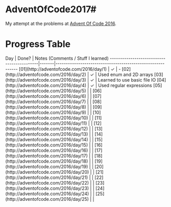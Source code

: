 # AdventOfCode2017#
My attempt at the problems at [Advent Of Code 2016](http://adventofcode.com/2016).



<h1>Progress Table</h1>
Day                                        | Done? | Notes (Comments / Stuff I learned)
-------------------------------------------|-------|-----------------------------------------------------------
[01](http://adventofcode.com/2016/day/1)   |   ✓   | -
[02](http://adventofcode.com/2016/day/2)   |   ✓   | Used enum and 2D arrays
[03](http://adventofcode.com/2016/day/3)   |   ✓   | Learned to use basic file IO
[04](http://adventofcode.com/2016/day/4)   |   ✓   | Used regular expressions 
[05](http://adventofcode.com/2016/day/5)   |       | 
[06](http://adventofcode.com/2016/day/6)   |       | 
[07](http://adventofcode.com/2016/day/7)   |       | 
[08](http://adventofcode.com/2016/day/8)   |       | 
[09](http://adventofcode.com/2016/day/9)   |       | 
[10](http://adventofcode.com/2016/day/10)  |       | 
[11](http://adventofcode.com/2016/day/11)  |       | 
[12](http://adventofcode.com/2016/day/12)  |       | 
[13](http://adventofcode.com/2016/day/13)  |       | 
[14](http://adventofcode.com/2016/day/14)  |       | 
[15](http://adventofcode.com/2016/day/15)  |       | 
[16](http://adventofcode.com/2016/day/16)  |       |
[17](http://adventofcode.com/2016/day/17)  |       | 
[18](http://adventofcode.com/2016/day/18)  |       | 
[19](http://adventofcode.com/2016/day/19)  |       | 
[20](http://adventofcode.com/2016/day/20)  |       | 
[21](http://adventofcode.com/2016/day/21)  |       | 
[22](http://adventofcode.com/2016/day/22)  |       | 
[23](http://adventofcode.com/2016/day/23)  |       | 
[24](http://adventofcode.com/2016/day/24)  |       | 
[25](http://adventofcode.com/2016/day/25)  |       |
